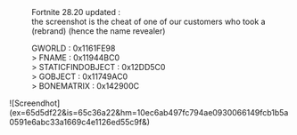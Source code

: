 <dl>
<dd> Fortnite 28.20 updated : </dd>
<dd> the screenshot is the cheat of one of our customers who took a (rebrand) (hence the name revealer) </dd>
</dl>
<dl><dd> GWORLD : 0x1161FE98 </dd>
<dd> > FNAME : 0x11944BC0 </dd>
<dd> > STATICFINDOBJECT : 0x12DD5C0 </dd>
<dd> > GOBJECT : 0x11749AC0 </dd>
<dd> > BONEMATRIX : 0x142900C </dd>
</dl>
![Screendhot](ex=65d5df22&is=65c36a22&hm=10ec6ab497fc794ae0930066149fcb1b5a0591e6abc33a1669c4e1126ed55c9f&)
